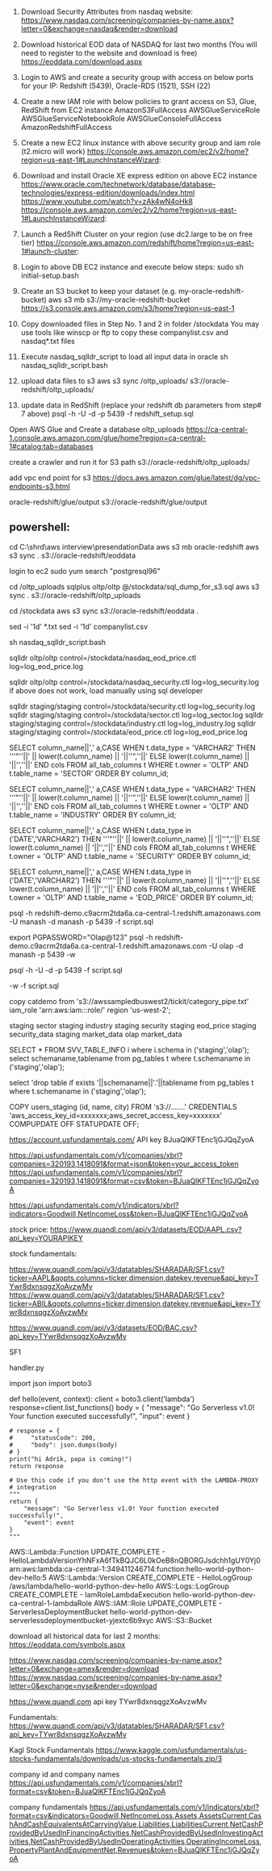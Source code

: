 

1.  Download Security Attributes from nasdaq website:
	https://www.nasdaq.com/screening/companies-by-name.aspx?letter=0&exchange=nasdaq&render=download

2.  Download historical EOD data of NASDAQ for last two months (You will need to register to the website and download is free)
	https://eoddata.com/download.aspx

3.  Login to AWS and create a security group with access on below ports for your IP:
	Redshift (5439), Oracle-RDS	(1521), SSH	(22)

4.  Create a new IAM role with below policies to grant access on S3, Glue, RedShift from EC2 instance
	AmazonS3FullAccess
	AWSGlueServiceRole
	AWSGlueServiceNotebookRole
	AWSGlueConsoleFullAccess
	AmazonRedshiftFullAccess

5.  Create a new EC2 linux instance with above security group and iam role (t2.micro will work) 
	https://console.aws.amazon.com/ec2/v2/home?region=us-east-1#LaunchInstanceWizard:

6.  Download and install Oracle XE express edition on above EC2 instance
	https://www.oracle.com/technetwork/database/database-technologies/express-edition/downloads/index.html
	https://www.youtube.com/watch?v=zAk4wN4oHk8
	https://console.aws.amazon.com/ec2/v2/home?region=us-east-1#LaunchInstanceWizard:
	
7.  Launch a RedShift Cluster on your region (use dc2.large to be on free tier)
	https://console.aws.amazon.com/redshift/home?region=us-east-1#launch-cluster:

8.  Login to above DB EC2 instance and execute below steps:
	sudo sh initial-setup.bash
	
9.  Create an S3 bucket to keep your dataset (e.g. my-oracle-redshift-bucket)
	aws s3 mb s3://my-oracle-redshift-bucket
	https://s3.console.aws.amazon.com/s3/home?region=us-east-1
	
10. Copy downloaded files in Step No. 1 and 2 in folder /stockdata
	You may use tools like winscp or ftp to copy these companylist.csv and nasdaq*.txt files

11. Execute nasdaq_sqlldr_script to load all input data in oracle 
	sh nasdaq_sqlldr_script.bash

12. upload data files to s3
	aws s3 sync /oltp_uploads/ s3://oracle-redshift/oltp_uploads/

13. update data in RedShift (replace your redshift db parameters from step# 7 above)
	psql -h <your-redshift-endpoint> -U <redshift-master-userid> -d <redshift-databasename> -p 5439 -f redshift_setup.sql


Open AWS Glue and Create a database oltp_uploads
https://ca-central-1.console.aws.amazon.com/glue/home?region=ca-central-1#catalog:tab=databases

create a crawler and run it for S3 path s3://oracle-redshift/oltp_uploads/


add vpc end point for s3
https://docs.aws.amazon.com/glue/latest/dg/vpc-endpoints-s3.html




oracle-redshift/glue/output
s3://oracle-redshift/glue/output











powershell:
------------------------------
cd C:\shrd\aws interview\presendationData
aws s3 mb oracle-redshift
aws s3 sync . s3://oracle-redshift/eoddata


login to ec2
sudo yum search "postgresql96"

cd /oltp_uploads
sqlplus oltp/oltp @/stockdata/sql_dump_for_s3.sql
aws s3 sync . s3://oracle-redshift/oltp_uploads

cd /stockdata
aws s3 sync s3://oracle-redshift/eoddata .

sed -i '1d' *.txt
sed -i '1d' companylist.csv













sh nasdaq_sqlldr_script.bash

sqlldr oltp/oltp control=/stockdata/nasdaq_eod_price.ctl log=log_eod_price.log

sqlldr oltp/oltp control=/stockdata/nasdaq_security.ctl log=log_security.log
if above does not work, load manually using sql developer


sqlldr staging/staging control=/stockdata/security.ctl log=log_security.log
sqlldr staging/staging control=/stockdata/sector.ctl log=log_sector.log
sqlldr staging/staging control=/stockdata/industry.ctl log=log_industry.log
sqlldr staging/staging control=/stockdata/eod_price.ctl log=log_eod_price.log





SELECT column_name||',' a,CASE
	WHEN t.data_type = 'VARCHAR2' THEN '''"''||'
									 || lower(t.column_name)
									 || '||''",''||'
	ELSE lower(t.column_name)
		 || '||'',''||'
END cols FROM all_tab_columns t
WHERE t.owner = 'OLTP' AND t.table_name = 'SECTOR' ORDER BY column_id;


SELECT column_name||',' a,CASE
	WHEN t.data_type = 'VARCHAR2' THEN '''"''||'
									 || lower(t.column_name)
									 || '||''",''||'
	ELSE lower(t.column_name)
		 || '||'',''||'
END cols FROM all_tab_columns t
WHERE t.owner = 'OLTP' AND t.table_name = 'INDUSTRY' ORDER BY column_id;


SELECT column_name||',' a,CASE
	WHEN t.data_type in ('DATE','VARCHAR2') THEN '''"''||'
									 || lower(t.column_name)
									 || '||''",''||'
	ELSE lower(t.column_name)
		 || '||'',''||'
END cols FROM all_tab_columns t
WHERE t.owner = 'OLTP' AND t.table_name = 'SECURITY' ORDER BY column_id;


SELECT column_name||',' a,CASE
	WHEN t.data_type in ('DATE','VARCHAR2') THEN '''"''||'
									 || lower(t.column_name)
									 || '||''",''||'
	ELSE lower(t.column_name)
		 || '||'',''||'
END cols FROM all_tab_columns t
WHERE t.owner = 'OLTP' AND t.table_name = 'EOD_PRICE' ORDER BY column_id;

	



psql -h redshift-demo.c9acrm2tda6a.ca-central-1.redshift.amazonaws.com -U manash -d manash -p 5439 -f script.sql



export PGPASSWORD="Olap@123"
psql -h redshift-demo.c9acrm2tda6a.ca-central-1.redshift.amazonaws.com -U olap -d manash -p 5439 -w

psql -h <endpoint> -U <userid> -d <databasename> -p 5439 -f script.sql

-w -f script.sql




copy catdemo
from 's3://awssampledbuswest2/tickit/category_pipe.txt'
iam_role 'arn:aws:iam::<aws-account-id>:role/<role-name>'
region 'us-west-2';






staging	sector
staging	industry
staging	security
staging	eod_price
staging	security_data
staging	market_data
olap	market_data

SELECT * FROM SVV_TABLE_INFO i where i.schema in ('staging','olap');
select schemaname,tablename from pg_tables t where t.schemaname in ('staging','olap');


select 'drop table if exists '||schemaname||'.'||tablename from pg_tables t where t.schemaname in ('staging','olap');






COPY users_staging (id, name, city)
FROM 's3://.......'
CREDENTIALS 'aws_access_key_id=xxxxxxx;aws_secret_access_key=xxxxxxx' 
COMPUPDATE OFF STATUPDATE OFF;






















https://account.usfundamentals.com/ API key BJuaQlKFTEnc1jGJQqZyoA

https://api.usfundamentals.com/v1/companies/xbrl?companies=320193,1418091&format=json&token=your_access_token
https://api.usfundamentals.com/v1/companies/xbrl?companies=320193,1418091&format=csv&token=BJuaQlKFTEnc1jGJQqZyoA

https://api.usfundamentals.com/v1/indicators/xbrl?indicators=Goodwill,NetIncomeLoss&token=BJuaQlKFTEnc1jGJQqZyoA



stock price:
https://www.quandl.com/api/v3/datasets/EOD/AAPL.csv?api_key=YOURAPIKEY

stock fundamentals:

https://www.quandl.com/api/v3/datatables/SHARADAR/SF1.csv?ticker=AAPL&qopts.columns=ticker,dimension,datekey,revenue&api_key=TYwr8dxnsqgzXoAvzwMv
https://www.quandl.com/api/v3/datatables/SHARADAR/SF1.csv?ticker=ABIL&qopts.columns=ticker,dimension,datekey,revenue&api_key=TYwr8dxnsqgzXoAvzwMv







https://www.quandl.com/api/v3/datasets/EOD/BAC.csv?api_key=TYwr8dxnsqgzXoAvzwMv




SF1



handler.py


import json
import boto3


def hello(event, context):
    client = boto3.client('lambda')
    response=client.list_functions()
    body = {
        "message": "Go Serverless v1.0! Your function executed successfully!",
        "input": event
    }

    # response = {
    #     "statusCode": 200,
    #     "body": json.dumps(body)
    # }
    print("hi Adrik, papa is coming!")
    return response

    # Use this code if you don't use the http event with the LAMBDA-PROXY
    # integration
    """
    return {
        "message": "Go Serverless v1.0! Your function executed successfully!",
        "event": event
    }
    """





AWS::Lambda::Function	UPDATE_COMPLETE	-
HelloLambdaVersionYhNFxA6fTkBQJC6L0kOeB8nQBORGJsdchh1gUY0Yj0	arn:aws:lambda:ca-central-1:349411246714:function:hello-world-python-dev-hello:5	AWS::Lambda::Version	CREATE_COMPLETE	-
HelloLogGroup	/aws/lambda/hello-world-python-dev-hello	AWS::Logs::LogGroup	CREATE_COMPLETE	-
IamRoleLambdaExecution	hello-world-python-dev-ca-central-1-lambdaRole	AWS::IAM::Role	UPDATE_COMPLETE	-
ServerlessDeploymentBucket	hello-world-python-dev-serverlessdeploymentbucket-yjextc6b9xyc	AWS::S3::Bucket







download all historical data for last 2 months:
https://eoddata.com/symbols.aspx



https://www.nasdaq.com/screening/companies-by-name.aspx?letter=0&exchange=amex&render=download
https://www.nasdaq.com/screening/companies-by-name.aspx?letter=0&exchange=nyse&render=download




https://www.quandl.com api key
TYwr8dxnsqgzXoAvzwMv

Fundamentals:
https://www.quandl.com/api/v3/datatables/SHARADAR/SF1.csv?api_key=TYwr8dxnsqgzXoAvzwMv

Kagl Stock Fundamentals
https://www.kaggle.com/usfundamentals/us-stocks-fundamentals/downloads/us-stocks-fundamentals.zip/3



company id and company names
https://api.usfundamentals.com/v1/companies/xbrl?format=csv&token=BJuaQlKFTEnc1jGJQqZyoA




company fundamentals
https://api.usfundamentals.com/v1/indicators/xbrl?format=csv&indicators=Goodwill,NetIncomeLoss,Assets,AssetsCurrent,CashAndCashEquivalentsAtCarryingValue,Liabilities,LiabilitiesCurrent,NetCashProvidedByUsedInFinancingActivities,NetCashProvidedByUsedInInvestingActivities,NetCashProvidedByUsedInOperatingActivities,OperatingIncomeLoss,PropertyPlantAndEquipmentNet,Revenues&token=BJuaQlKFTEnc1jGJQqZyoA


